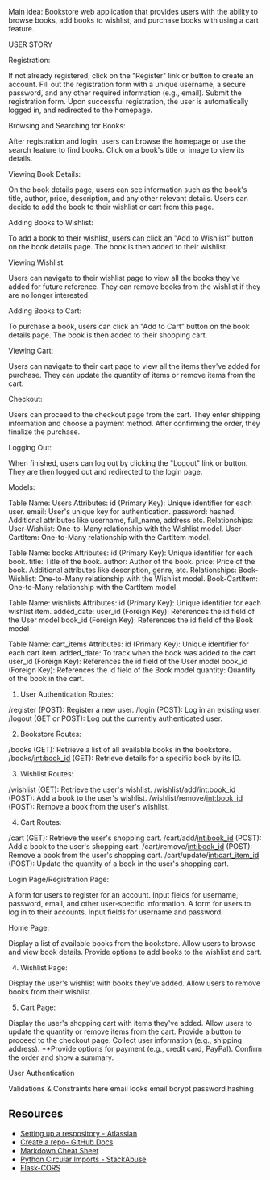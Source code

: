 

Main idea: Bookstore web application that provides users with the ability to browse books, add books to wishlist, and purchase books with using a cart feature. 

USER STORY

Registration:

If not already registered, click on the "Register" link or button to create an account.
Fill out the registration form with a unique username, a secure password, and any other required information (e.g., email).
Submit the registration form.
Upon successful registration, the user is automatically logged in, and redirected to the homepage.

Browsing and Searching for Books:

After registration and login, users can browse the homepage or use the search feature to find books.
Click on a book's title or image to view its details.

Viewing Book Details:

On the book details page, users can see information such as the book's title, author, price, description, and any other relevant details.
Users can decide to add the book to their wishlist or cart from this page.

Adding Books to Wishlist:

To add a book to their wishlist, users can click an "Add to Wishlist" button on the book details page.
The book is then added to their wishlist.

Viewing Wishlist:

Users can navigate to their wishlist page to view all the books they've added for future reference.
They can remove books from the wishlist if they are no longer interested.

Adding Books to Cart:

To purchase a book, users can click an "Add to Cart" button on the book details page.
The book is then added to their shopping cart.

Viewing Cart:

Users can navigate to their cart page to view all the items they've added for purchase.
They can update the quantity of items or remove items from the cart.

Checkout:

Users can proceed to the checkout page from the cart.
They enter shipping information and choose a payment method.
After confirming the order, they finalize the purchase.

Logging Out:

When finished, users can log out by clicking the "Logout" link or button.
They are then logged out and redirected to the login page.




Models:

Table Name: Users
Attributes:
id (Primary Key): Unique identifier for each user.
email: User's unique key for authentication.
password: hashed.
Additional attributes like username, full_name, address etc.
Relationships:
User-Wishlist: One-to-Many relationship with the Wishlist model.
User-CartItem: One-to-Many relationship with the CartItem model.

Table Name: books
Attributes:
id (Primary Key): Unique identifier for each book.
title: Title of the book.
author: Author of the book.
price: Price of the book.
Additional attributes like description, genre, etc.
Relationships:
Book-Wishlist: One-to-Many relationship with the Wishlist model.
Book-CartItem: One-to-Many relationship with the CartItem model.

Table Name: wishlists
Attributes:
id (Primary Key): Unique identifier for each wishlist item.
added_date:
user_id (Foreign Key): References the id field of the User model
book_id (Foreign Key): References the id field of the Book model

Table Name: cart_items
Attributes:
id (Primary Key): Unique identifier for each cart item.
added_date: To track when the book was added to the cart
user_id (Foreign Key): References the id field of the User model
book_id (Foreign Key): References the id field of the Book model
quantity: Quantity of the book in the cart.


1. User Authentication Routes:

/register (POST): Register a new user.
/login (POST): Log in an existing user.
/logout (GET or POST): Log out the currently authenticated user.

2. Bookstore Routes:

/books (GET): Retrieve a list of all available books in the bookstore.
/books/<int:book_id> (GET): Retrieve details for a specific book by its ID.

3. Wishlist Routes:

/wishlist (GET): Retrieve the user's wishlist.
/wishlist/add/<int:book_id> (POST): Add a book to the user's wishlist.
/wishlist/remove/<int:book_id> (POST): Remove a book from the user's wishlist.

4. Cart Routes:

/cart (GET): Retrieve the user's shopping cart.
/cart/add/<int:book_id> (POST): Add a book to the user's shopping cart.
/cart/remove/<int:book_id> (POST): Remove a book from the user's shopping cart.
/cart/update/<int:cart_item_id> (POST): Update the quantity of a book in the user's shopping cart.


Login Page/Registration Page:

A form for users to register for an account.
Input fields for username, password, email, and other user-specific information.
A form for users to log in to their accounts.
Input fields for username and password.

Home Page:

Display a list of available books from the bookstore.
Allow users to browse and view book details.
Provide options to add books to the wishlist and cart.

4. Wishlist Page:

Display the user's wishlist with books they've added.
Allow users to remove books from their wishlist. 

5. Cart Page:

Display the user's shopping cart with items they've added.
Allow users to update the quantity or remove items from the cart.
Provide a button to proceed to the checkout page.
Collect user information (e.g., shipping address).
**Provide options for payment (e.g., credit card, PayPal).
Confirm the order and show a summary.

User Authentication

Validations & Constraints here
email looks email
bcrypt
password hashing

## Resources

- [Setting up a respository - Atlassian](https://www.atlassian.com/git/tutorials/setting-up-a-repository)
- [Create a repo- GitHub Docs](https://docs.github.com/en/get-started/quickstart/create-a-repo)
- [Markdown Cheat Sheet](https://www.markdownguide.org/cheat-sheet/)
- [Python Circular Imports - StackAbuse](https://stackabuse.com/python-circular-imports/)
- [Flask-CORS](https://flask-cors.readthedocs.io/en/latest/)
